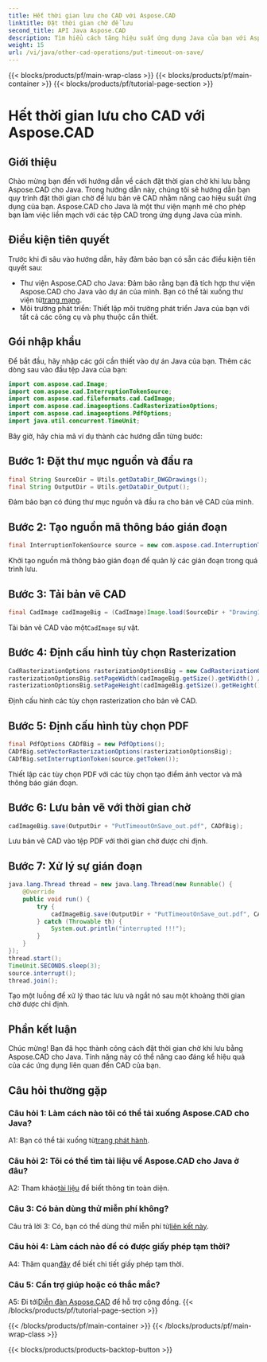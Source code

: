 ```yaml
---
title: Hết thời gian lưu cho CAD với Aspose.CAD
linktitle: Đặt thời gian chờ để lưu
second_title: API Java Aspose.CAD
description: Tìm hiểu cách tăng hiệu suất ứng dụng Java của bạn với Aspose.CAD. Đặt thời gian chờ để lưu bản vẽ CAD. Thực hiện theo hướng dẫn từng bước của chúng tôi.
weight: 15
url: /vi/java/other-cad-operations/put-timeout-on-save/
---
```


{{< blocks/products/pf/main-wrap-class >}}
{{< blocks/products/pf/main-container >}}
{{< blocks/products/pf/tutorial-page-section >}}

# Hết thời gian lưu cho CAD với Aspose.CAD

## Giới thiệu

Chào mừng bạn đến với hướng dẫn về cách đặt thời gian chờ khi lưu bằng Aspose.CAD cho Java. Trong hướng dẫn này, chúng tôi sẽ hướng dẫn bạn quy trình đặt thời gian chờ để lưu bản vẽ CAD nhằm nâng cao hiệu suất ứng dụng của bạn. Aspose.CAD cho Java là một thư viện mạnh mẽ cho phép bạn làm việc liền mạch với các tệp CAD trong ứng dụng Java của mình.

## Điều kiện tiên quyết

Trước khi đi sâu vào hướng dẫn, hãy đảm bảo bạn có sẵn các điều kiện tiên quyết sau:
-  Thư viện Aspose.CAD cho Java: Đảm bảo rằng bạn đã tích hợp thư viện Aspose.CAD cho Java vào dự án của mình. Bạn có thể tải xuống thư viện từ[trang mạng](https://releases.aspose.com/cad/java/).
- Môi trường phát triển: Thiết lập môi trường phát triển Java của bạn với tất cả các công cụ và phụ thuộc cần thiết.

## Gói nhập khẩu

Để bắt đầu, hãy nhập các gói cần thiết vào dự án Java của bạn. Thêm các dòng sau vào đầu tệp Java của bạn:

```java
import com.aspose.cad.Image;
import com.aspose.cad.InterruptionTokenSource;
import com.aspose.cad.fileformats.cad.CadImage;
import com.aspose.cad.imageoptions.CadRasterizationOptions;
import com.aspose.cad.imageoptions.PdfOptions;
import java.util.concurrent.TimeUnit;
```

Bây giờ, hãy chia mã ví dụ thành các hướng dẫn từng bước:

## Bước 1: Đặt thư mục nguồn và đầu ra

```java
final String SourceDir = Utils.getDataDir_DWGDrawings();
final String OutputDir = Utils.getDataDir_Output();
```

Đảm bảo bạn có đúng thư mục nguồn và đầu ra cho bản vẽ CAD của mình.

## Bước 2: Tạo nguồn mã thông báo gián đoạn

```java
final InterruptionTokenSource source = new com.aspose.cad.InterruptionTokenSource();
```

Khởi tạo nguồn mã thông báo gián đoạn để quản lý các gián đoạn trong quá trình lưu.

## Bước 3: Tải bản vẽ CAD

```java
final CadImage cadImageBig = (CadImage)Image.load(SourceDir + "Drawing11.dwg");
```

 Tải bản vẽ CAD vào một`CadImage` sự vật.

## Bước 4: Định cấu hình tùy chọn Rasterization

```java
CadRasterizationOptions rasterizationOptionsBig = new CadRasterizationOptions();
rasterizationOptionsBig.setPageWidth(cadImageBig.getSize().getWidth() / 2);
rasterizationOptionsBig.setPageHeight(cadImageBig.getSize().getHeight() / 2);
```

Định cấu hình các tùy chọn rasterization cho bản vẽ CAD.

## Bước 5: Định cấu hình tùy chọn PDF

```java
final PdfOptions CADfBig = new PdfOptions();
CADfBig.setVectorRasterizationOptions(rasterizationOptionsBig);
CADfBig.setInterruptionToken(source.getToken());
```

Thiết lập các tùy chọn PDF với các tùy chọn tạo điểm ảnh vector và mã thông báo gián đoạn.

## Bước 6: Lưu bản vẽ với thời gian chờ

```java
cadImageBig.save(OutputDir + "PutTimeoutOnSave_out.pdf", CADfBig);
```

Lưu bản vẽ CAD vào tệp PDF với thời gian chờ được chỉ định.

## Bước 7: Xử lý sự gián đoạn

```java
java.lang.Thread thread = new java.lang.Thread(new Runnable() {
    @Override
    public void run() {
        try {
            cadImageBig.save(OutputDir + "PutTimeoutOnSave_out.pdf", CADfBig);
        } catch (Throwable th) {
            System.out.println("interrupted !!!");
        }
    }
});
thread.start();
TimeUnit.SECONDS.sleep(3);
source.interrupt();
thread.join();
```

Tạo một luồng để xử lý thao tác lưu và ngắt nó sau một khoảng thời gian chờ được chỉ định.

## Phần kết luận

Chúc mừng! Bạn đã học thành công cách đặt thời gian chờ khi lưu bằng Aspose.CAD cho Java. Tính năng này có thể nâng cao đáng kể hiệu quả của các ứng dụng liên quan đến CAD của bạn.

## Câu hỏi thường gặp

### Câu hỏi 1: Làm cách nào tôi có thể tải xuống Aspose.CAD cho Java?

 A1: Bạn có thể tải xuống từ[trang phát hành](https://releases.aspose.com/cad/java/).

### Câu hỏi 2: Tôi có thể tìm tài liệu về Aspose.CAD cho Java ở đâu?

 A2: Tham khảo[tài liệu](https://reference.aspose.com/cad/java/) để biết thông tin toàn diện.

### Câu 3: Có bản dùng thử miễn phí không?

Câu trả lời 3: Có, bạn có thể dùng thử miễn phí từ[liên kết này](https://releases.aspose.com/).

### Câu hỏi 4: Làm cách nào để có được giấy phép tạm thời?

 A4: Thăm quan[đây](https://purchase.aspose.com/temporary-license/) để biết chi tiết giấy phép tạm thời.

### Câu 5: Cần trợ giúp hoặc có thắc mắc?

 A5: Đi tới[Diễn đàn Aspose.CAD](https://forum.aspose.com/c/cad/19) để hỗ trợ cộng đồng.
{{< /blocks/products/pf/tutorial-page-section >}}

{{< /blocks/products/pf/main-container >}}
{{< /blocks/products/pf/main-wrap-class >}}

{{< blocks/products/products-backtop-button >}}
